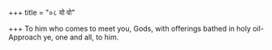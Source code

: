 +++
title = "०८ यो वो"

+++
To him who comes to meet you, Gods, with offerings bathed in holy oil-  
     Approach ye, one and all, to him.